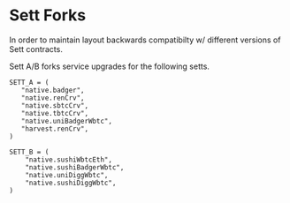 # Sett Forks

In order to maintain layout backwards compatibilty w/ different versions of Sett contracts.

Sett A/B forks service upgrades for the following setts.
```
SETT_A = (
   "native.badger",
   "native.renCrv",
   "native.sbtcCrv",
   "native.tbtcCrv",
   "native.uniBadgerWbtc",
   "harvest.renCrv",
)

SETT_B = (
    "native.sushiWbtcEth",
    "native.sushiBadgerWbtc",
    "native.uniDiggWbtc",
    "native.sushiDiggWbtc",
)
```

